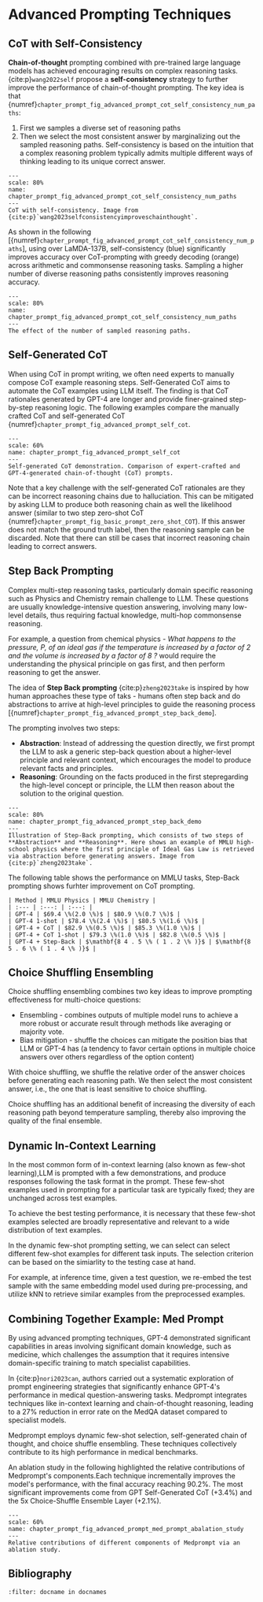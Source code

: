 # Advanced Prompting Techniques




## CoT with Self-Consistency

**Chain-of-thought** prompting combined with pre-trained large language models has achieved encouraging results on complex reasoning tasks. {cite:p}`wang2022self` propose a **self-consistency** strategy to further improve the performance of chain-of-thought prompting. 
The key idea is that {numref}`chapter_prompt_fig_advanced_prompt_cot_self_consistency_num_paths`:
1. First we samples a diverse set of reasoning paths 
2. Then we select the most consistent answer by marginalizing out the sampled reasoning paths. 
Self-consistency is based on the intuition that a complex reasoning problem typically admits multiple different ways of thinking leading to its unique correct answer.

```{figure} ../img/chapter_prompt/advanced_prompt/cot_self_consistency.png
---
scale: 80%
name: chapter_prompt_fig_advanced_prompt_cot_self_consistency_num_paths
---
CoT with self-consistency. Image from {cite:p}`wang2023selfconsistencyimproveschainthought`.
```

<!-- Sampling scheme:
    - for UL2-20B and LaMDA-137B we applied temperature sampling with T = 0.5 and truncated at the top-k (k = 40) tokens with the highest probability, 
    - for PaLM-540B we applied T = 0.7, k = 40, 
    - for GPT-3 we use T = 0.7 without top-k truncation.

```{figure} ../img/chapter_prompt/advanced_prompt/cot_self_consistency_example.png
---
scale: 80%
name: chapter_prompt_fig_advanced_prompt_cot_self_consistency_example
---
CoT with self-consistency examples.
``` -->


As shown in the following [{numref}`chapter_prompt_fig_advanced_prompt_cot_self_consistency_num_paths`], using over LaMDA-137B, self-consistency (blue) significantly improves accuracy over CoT-prompting with greedy decoding (orange) across arithmetic and commonsense reasoning tasks. Sampling a higher number of diverse reasoning paths consistently improves reasoning accuracy.


```{figure} ../img/chapter_prompt/advanced_prompt/cot_self_consistency_num_paths.png
---
scale: 80%
name: chapter_prompt_fig_advanced_prompt_cot_self_consistency_num_paths
---
The effect of the number of sampled reasoning paths.
```

## Self-Generated CoT

When using CoT in prompt writing, we often need experts to manually compose CoT example reasoning steps. Self-Generated CoT aims to automate the CoT examples using LLM itself. The finding is that CoT rationales generated by GPT-4 are longer and provide finer-grained step-by-step reasoning logic. The following examples compare the manually crafted CoT and self-generated CoT {numref}`chapter_prompt_fig_advanced_prompt_self_cot`.


<!-- ![Self-generated CoT demonstration. Comparison of expert-crafted and GPT-4-generated chain-of-thought (CoT) prompts.](../img/chapter_prompt/advanced_prompt/medprompt_cot_example.png)
:label:`chapter_prompt_fig_advanced_prompt_self_cot` -->

```{figure} ../img/chapter_prompt/advanced_prompt/medprompt_cot_example.png
---
scale: 60%
name: chapter_prompt_fig_advanced_prompt_self_cot
---
Self-generated CoT demonstration. Comparison of expert-crafted and GPT-4-generated chain-of-thought (CoT) prompts.
```
Note that a key challenge with the self-generated CoT rationales are they can be incorrect reasoning chains due to halluciation. This can be mitigated by asking LLM to produce both reasoning chain as well the likelihood answer (similar to two step zero-shot CoT {numref}`chapter_prompt_fig_basic_prompt_zero_shot_COT`). If this answer does not match the ground truth label, then the reasoning sample can be discarded. Note that there can still be cases that incorrect reasoning chain leading to correct answers.

## Step Back Prompting

Complex multi-step reasoning tasks, particularly domain specific reasoning such as Physics and Chemistry remain challenge to LLM. These questions are usually  knowledge-intensive question answering, involving many low-level details, thus requiring factual knowledge, multi-hop commonsense reasoning.

For example, a question from chemical physics -  *What happens to the pressure, P, of an ideal gas if the temperature is increased by a factor of 2 and the
volume is increased by a factor of 8 ?* would require the understanding the physical principle on gas first, and then perform reasoning to get the answer.

The idea of **Step Back prompting** {cite:p}`zheng2023take` is inspired by how human approaches these type of taks - humans often step back and do abstractions to arrive at
high-level principles to guide the reasoning process [{numref}`chapter_prompt_fig_advanced_prompt_step_back_demo`].

The prompting involves two steps:
* **Abstraction**: Instead of addressing the question directly, we first prompt the LLM to ask a generic step-back question about a higher-level principle and relevant context, which encourages the model to produce relevant facts and principles. 
* **Reasoning**: Grounding on the facts produced in the first stepregarding the high-level concept or principle, the LLM then reason about the solution to the original question. 



```{figure} ../img/chapter_prompt/advanced_prompt/step_back_demo.png
---
scale: 80%
name: chapter_prompt_fig_advanced_prompt_step_back_demo
---
Illustration of Step-Back prompting, which consists of two steps of **Abstraction** and **Reasoning**. Here shows an example of MMLU high-school physics where the first principle of Ideal Gas Law is retrieved via abstraction before generating answers. Image from {cite:p}`zheng2023take`.
```

The following table shows the performance on MMLU tasks, Step-Back prompting shows furhter improvement on CoT prompting.

```{table} Performance of Step-Back prompting on MMLU tasks.
| Method | MMLU Physics | MMLU Chemistry |
| :--- | :---: | :---: |
| GPT-4 | $69.4 \%(2.0 \%)$ | $80.9 \%(0.7 \%)$ |
| GPT-4 1-shot | $78.4 \%(2.4 \%)$ | $80.5 \%(1.6 \%)$ |
| GPT-4 + CoT | $82.9 \%(0.5 \%)$ | $85.3 \%(1.0 \%)$ |
| GPT-4 + CoT 1-shot | $79.3 \%(1.0 \%)$ | $82.8 \%(0.5 \%)$ |
| GPT-4 + Step-Back | $\mathbf{8 4 . 5 \% ( 1 . 2 \% )}$ | $\mathbf{8 5 . 6 \% ( 1 . 4 \% )}$ |
```

## Choice Shuffling Ensembling

Choice shuffling ensembling combines two key ideas to improve prompting effectiveness for multi-choice questions:
* Ensembling - combines outputs of multiple model runs to achieve a more robust or accurate result through methods like averaging or majority vote.
* Bias mitigation - shuffle the choices can mitigate the position bias that LLM or GPT-4 has (a tendency to favor certain options in multiple choice answers over others regardless of the option content)

With choice shuffling, we shuffle the relative order of the answer choices before generating each reasoning path. We then select the most consistent answer, i.e., the one that is least sensitive to choice shuffling.

Choice shuffling has an additional benefit of increasing the diversity of each reasoning path beyond temperature sampling, thereby also improving the quality of the final ensemble.

## Dynamic In-Context Learning

In the most common form of in-context learning (also known as few-shot learning),LLM is prompted with a few demonstrations, and produce responses following the task format in the prompt. These few-shot examples used in prompting for a particular task are typically fixed; they are unchanged across test examples. 

To achieve the best testing performance, it is necessary that these few-shot examples selected are broadly representative and relevant to a wide distribution of text examples. 

In the dynamic few-shot prompting setting, we can select can select different few-shot examples for different task inputs. The selection criterion can be based on the simiarlity to the testing case at hand.

For example, at inference time, given a test question, we re-embed the test sample with the same embedding model used during pre-processing, and utilize kNN to retrieve similar examples from the preprocessed examples.


## Combining Together Example: Med Prompt 

By using advanced prompting techniques, GPT-4 demonstrated significant capabilities in areas involving significant domain knowledge, such as medicine, which challenges the assumption that it requires intensive domain-specific training to match specialist capabilities​.

In {cite:p}`nori2023can`, authors carried out a systematic exploration of prompt engineering strategies that significantly enhance GPT-4's performance in medical question-answering tasks. Medprompt integrates techniques like in-context learning and chain-of-thought reasoning, leading to a 27% reduction in error rate on the MedQA dataset compared to specialist models.

Medprompt employs dynamic few-shot selection, self-generated chain of thought, and choice shuffle ensembling. These techniques collectively contribute to its high performance in medical benchmarks. 

An ablation study in the following highlighted the relative contributions of Medprompt's components.Each technique incrementally improves the model's performance, with the final accuracy reaching 90.2%. The most significant improvements come from GPT Self-Generated CoT (+3.4%) and the 5x Choice-Shuffle Ensemble Layer (+2.1%).


```{figure} ../img/chapter_prompt/advanced_prompt/med_prompt_abalation_study.png
---
scale: 60%
name: chapter_prompt_fig_advanced_prompt_med_prompt_abalation_study
---
Relative contributions of different components of Medprompt via an ablation study.
```


## Bibliography

```{bibliography} ../../_bibliography/references.bib
:filter: docname in docnames
```